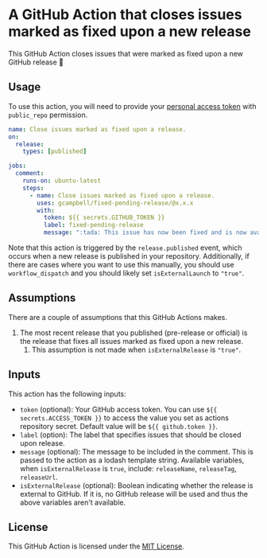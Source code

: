 # A GitHub Action that closes issues marked as fixed upon a new release

This GitHub Action closes issues that were marked as fixed upon a new GitHub release :tada:

## Usage

To use this action, you will need to provide your [personal access token](https://docs.github.com/en/authentication/keeping-your-account-and-data-secure/creating-a-personal-access-token) with `public_repo` permission.

```yaml
name: Close issues marked as fixed upon a release.
on:
  release:
    types: [published]

jobs:
  comment:
    runs-on: ubuntu-latest
    steps:
      - name: Close issues marked as fixed upon a release.
        uses: gcampbell/fixed-pending-release/@x.x.x
        with:
          token: ${{ secrets.GITHUB_TOKEN }}
          label: fixed-pending-release
          message: ":tada: This issue has now been fixed and is now available in the latest release! :tada:"
```

Note that this action is triggered by the `release.published` event, which occurs when a new release is published in your repository.
Additionally, if there are cases where you want to use this manually, you should use `workflow_dispatch` and you should likely set `isExternalLaunch` to `"true"`.

## Assumptions

There are a couple of assumptions that this GitHub Actions makes.

1. The most recent release that you published (pre-release or official) is the release that fixes all issues marked as fixed upon a new release.
    1. This assumption is not made when `isExternalRelease` is `"true"`.

## Inputs

This action has the following inputs:

- `token` (optional): Your GitHub access token. You can use `${{ secrets.ACCESS_TOKEN }}` to access the value you set as actions repository secret. Default value will be `${{ github.token }}`.
- `label` (option): The label that specifies issues that should be closed upon release.
- `message` (optional): The message to be included in the comment. This is passed to the action as a lodash template string.
  Available variables, when `isExternalRelease` is `true`, include: `releaseName`, `releaseTag`, `releaseUrl`.
- `isExternalRelease` (optional): Boolean indicating whether the release is external to GitHub. If it is, no GitHub release will be used and thus the above variables aren't available.

## License

This GitHub Action is licensed under the [MIT License](LICENSE).
